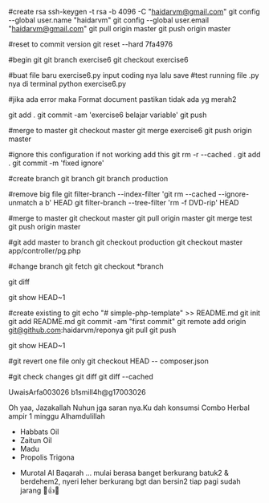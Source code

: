 #create rsa
ssh-keygen -t rsa -b 4096 -C "haidarvm@gmail.com"
git config --global user.name "haidarvm"
git config --global user.email "haidarvm@gmail.com"
git pull origin master
git push origin master

#reset to commit version
git reset --hard 7fa4976


#begin git
git branch exercise6
git checkout exercise6

#buat file baru exercise6.py input coding nya lalu save
#test running file .py nya di terminal
python exercise6.py

#jika ada error maka Format document pastikan tidak ada yg merah2


git add .
git commit -am 'exercise6 belajar variable'
git push


#merge to master
git checkout master
git merge exercise6
git push origin master


#ignore this configuration if not working add this
git rm -r  --cached .
git add .
git commit -m 'fixed ignore'


#create branch
git branch
git branch production


#remove big file
git filter-branch --index-filter 'git rm --cached --ignore-unmatch a b' HEAD
git filter-branch --tree-filter 'rm -f DVD-rip' HEAD

#merge to master
git checkout master
git pull origin master
git merge test
git push origin master

#git add master to branch
git checkout production
git checkout master app/controller/pg.php

#change branch
git fetch
git checkout *branch

git diff



git show HEAD~1


#create existing to git
echo "# simple-php-template" >> README.md
git init
git add README.md
git commit -am "first commit"
git remote add origin git@github.com:haidarvm/reponya
git pull 
git push 


git show HEAD~1


#git revert one file only
git checkout HEAD -- composer.json


#git check changes
git diff
git diff --cached





























UwaisArfa003026
b1smill4h@g17003026


Oh yaa, Jazakallah Nuhun jga saran nya.Ku dah konsumsi Combo Herbal ampir 1 minggu Alhamdulillah
- Habbats Oil
- Zaitun Oil
- Madu
- Propolis Trigona 

+ Murotal Al Baqarah ... mulai berasa banget berkurang batuk2 & berdehem2, nyeri leher berkurang bgt
dan bersin2 tiap pagi sudah jarang 🙏👍😊
